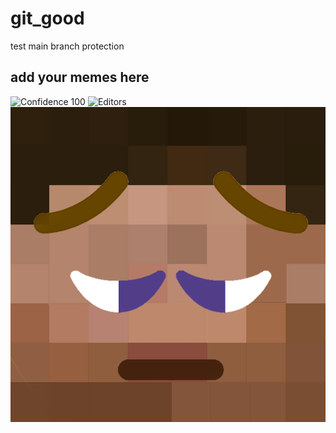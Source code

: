 # git_good
test main branch protection
## add your memes here
![Confidence 100](media/confidence_100.jpg)
![Editors](media/real_programmers.png)
![Pensteve](media/pensteve.png)